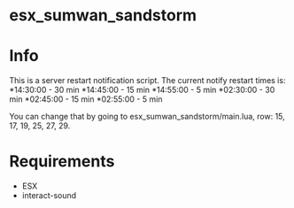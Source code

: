 # esx_sumwan_sandstorm

# Info

This is a server restart notification script. The current notify restart times is:
*14:30:00 - 30 min
*14:45:00 - 15 min
*14:55:00 - 5 min
*02:30:00 - 30 min
*02:45:00 - 15 min
*02:55:00 - 5 min

You can change that by going to esx_sumwan_sandstorm/main.lua, row: 15, 17, 19, 25, 27, 29.

# Requirements

* ESX
* interact-sound

